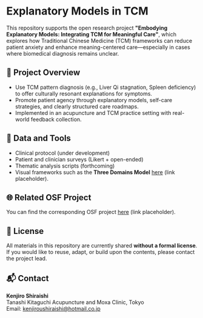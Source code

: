 # Explanatory Models in TCM

This repository supports the open research project **"Embodying Explanatory Models: Integrating TCM for Meaningful Care"**, which explores how Traditional Chinese Medicine (TCM) frameworks can reduce patient anxiety and enhance meaning-centered care—especially in cases where biomedical diagnosis remains unclear.

## 📘 Project Overview

- Use TCM pattern diagnosis (e.g., Liver Qi stagnation, Spleen deficiency) to offer culturally resonant explanations for symptoms.
- Promote patient agency through explanatory models, self-care strategies, and clearly structured care roadmaps.
- Implemented in an acupuncture and TCM practice setting with real-world feedback collection.

## 🧪 Data and Tools

- Clinical protocol (under development)
- Patient and clinician surveys (Likert + open-ended)
- Thematic analysis scripts (forthcoming)
- Visual frameworks such as the **Three Domains Model**  [here](https://github.com/KenjiroShiraishi/explanatory-models-in-tcm/blob/main/Three%20Domains%20Model.pdf) (link placeholder).

## 🌐 Related OSF Project

You can find the corresponding OSF project [here](https://osf.io/cxetp/) (link placeholder).

## 📝 License

All materials in this repository are currently shared **without a formal license**.  
If you would like to reuse, adapt, or build upon the contents, please contact the project lead.

## 📬 Contact

**Kenjiro Shiraishi**  
Tanashi Kitaguchi Acupuncture and Moxa Clinic, Tokyo  
Email: [kenjiroushiraishi@hotmail.co.jp](mailto:kenjiroushiraishi@hotmail.co.jp)

